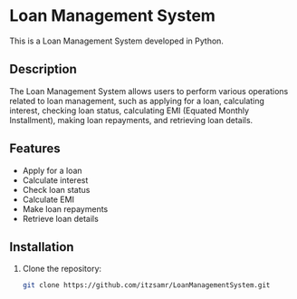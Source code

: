 # Loan Management System

This is a Loan Management System developed in Python.

## Description

The Loan Management System allows users to perform various operations related to loan management, such as applying for a loan, calculating interest, checking loan status, calculating EMI (Equated Monthly Installment), making loan repayments, and retrieving loan details.

## Features

- Apply for a loan
- Calculate interest
- Check loan status
- Calculate EMI
- Make loan repayments
- Retrieve loan details

## Installation

1. Clone the repository:

   ```bash
   git clone https://github.com/itzsamr/LoanManagementSystem.git
   ```
